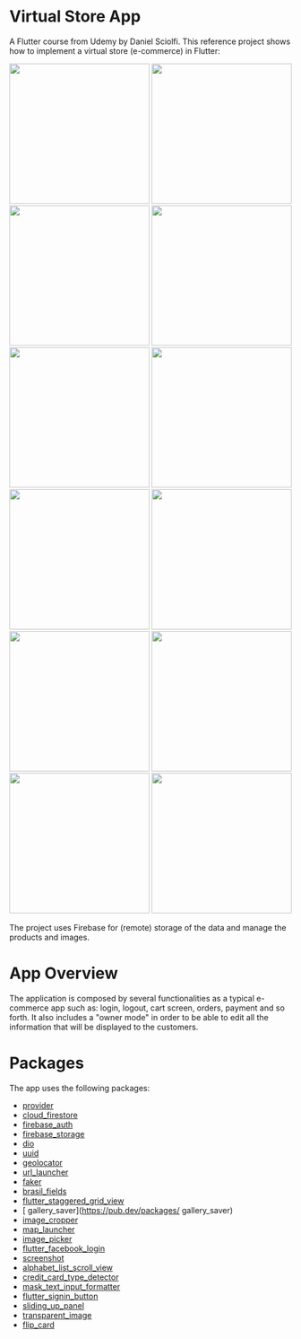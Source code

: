 # Virtual Store App

A Flutter course from Udemy by Daniel Sciolfi.
This reference project shows how to implement a virtual store (e-commerce) in Flutter:
<p float="left">
  <img src="web/icons/pic_1.png" width="250" />
   <img src="web/icons/pic_11.png" width="250" />
  <img src="web/icons/pic_2.png" width="250" />
  <img src="web/icons/pic_3.png" width="250" />
  <img src="web/icons/pic_3B.png" width="250" />
  <img src="web/icons/pic_4.png" width="250" />
  <img src="web/icons/pic_5.png" width="250" />
  <img src="web/icons/pic_6.png" width="250" />
  <img src="web/icons/pic_7.png" width="250" />
  <img src="web/icons/pic_8.png" width="250" />
  <img src="web/icons/pic_9.png" width="250" />
  <img src="web/icons/pic_10.png" width="250" />

The project uses Firebase for (remote) storage of the data and manage the products and images.
  
# App Overview
  
The application is composed by several functionalities as a typical e-commerce app such as: login, logout,
  cart screen, orders, payment and so forth. It also includes a "owner mode" in order to be able to edit all the information
  that will be displayed to the customers.

# Packages

The app uses the following packages:
 
 - [provider](https://pub.dev/packages/path_provider)
 - [cloud_firestore](https://pub.dev/packages/cloud_firestore)
 - [firebase_auth](https://pub.dev/packages/firebase_auth)
 - [firebase_storage](https://pub.dev/packages/firebase_storage)
 - [dio](https://pub.dev/packages/dio)
 - [uuid](https://pub.dev/packages/uuid)
 - [geolocator](https://pub.dev/packages/geolocator)
 - [url_launcher](https://pub.dev/packages/url_launcher)
 - [faker](https://pub.dev/packages/faker)
 - [brasil_fields](https://pub.dev/packages/brasil_fields)
 - [flutter_staggered_grid_view](https://pub.dev/packages/flutter_staggered_grid_view)
 - [ gallery_saver](https://pub.dev/packages/ gallery_saver)
 - [image_cropper](https://pub.dev/packages/image_cropper)
 - [map_launcher](https://pub.dev/packages/map_launcher)
 - [image_picker](https://pub.dev/packages/image_picker)
 - [flutter_facebook_login](https://pub.dev/packages/flutter_facebook_login)
 - [screenshot](https://pub.dev/packages/screenshot)
 - [alphabet_list_scroll_view](https://pub.dev/packages/alphabet_list_scroll_view)
 - [credit_card_type_detector](https://pub.dev/packages/credit_card_type_detector)
 - [mask_text_input_formatter](https://pub.dev/packages/mask_text_input_formatter)
 - [flutter_signin_button](https://pub.dev/packages/flutter_signin_button)
 - [sliding_up_panel](https://pub.dev/packages/sliding_up_panel)
 - [transparent_image](https://pub.dev/packages/transparent_image)
 - [flip_card](https://pub.dev/packages/flip_card)
  
  
   
  
   


 
  

